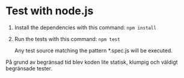 Test with node.js
=================

1. Install the dependencies with this command: `npm install`
2. Run the tests with this command: `npm test`

    Any test source matching the pattern *.spec.js will be executed.


På grund av begränsad tid blev koden lite statisk, klumpig och väldigt begränsade tester. 
